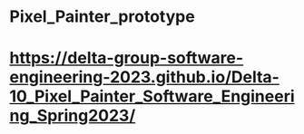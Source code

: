 # Pixel_Painter_prototype
# https://delta-group-software-engineering-2023.github.io/Delta-10_Pixel_Painter_Software_Engineering_Spring2023/
